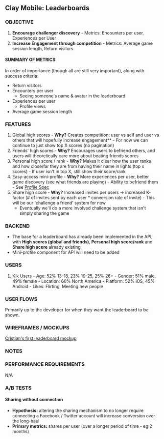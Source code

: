 ## Clay Mobile: Leaderboards

### OBJECTIVE

  1. **Encourage challenger discovery**
    - Metrics: Encounters per user, Experiences per User
  2. **Increase Engagement through competition**
    - Metrics: Average game session length, Return visitors

#### SUMMARY OF METRICS

In order of importance (though all are still very important), along with success criteria:
  - Return visitors
  - Encounters per user
    - Seeing someone's name & avatar in the leaderboard
  - Experiences per user
    - Profile views
  - Average game session length

### FEATURES

  1. Global high scores
    - **Why?** Creates competition: user vs self and user vs others that will hopefully increase engagement**
    - For now we can continue to just show top X scores (no pagination)
  2. Friends' high scores
    - **Why?** Encourages users to befriend others, and users will theoretically care more about beating friends scores
  3. Personal high score / rank
    - **Why?** Makes it clear how the user ranks and how close/far they are from having their name in lights (top x scores)
    - If user isn't in top X, still show their score/rank
  4. Easy-access mini-profile
    - **Why?** More experiences per user, better game discovery (see what friends are playing)
    - Ability to befriend them
    - See [Profile Spec](./profiles.md)
  5. Share high score
    - **Why?** Increased invites per users -> increased K-factor (# of invites sent by each user * conversion rate of invite)
    - This will be our 'challenge a friend' system for now
      - Eventually we'll do a more involved challenge system that isn't simply sharing the game

### BACKEND

  - The base for a leaderboard has already been implemented in the API, with **High scores (global and friends)**, **Personal high score/rank** and **Share high score** already existing
  - Mini-profile component for API will need to be added

### USERS

  1. Kik Users
    - Age: 52% 13-18, 23% 19-25, 25% 26+
    - Gender: 51% male, 49% female
    - Location: 60% North America
    - Platform: 52% iOS, 45% Android
    - Likes: Flirting, Meeting new people

### USER FLOWS
Primarily up to the developer for when they want the leaderboard to be shown.

### WIREFRAMES / MOCKUPS
[Cristian's first leaderboard mockup](./resources/leaderboards.pdf)

### NOTES

### PERFORMANCE REQUIREMENTS
N/A

### A/B TESTS

#### Sharing without connection

  - **Hypothesis:** altering the sharing mechanism to no longer require connecting a Facebook / Twitter account will increase conversion over the long-haul
  - **Primary metrics:** shares per user (over a longer period of time - eg 2 months)
